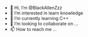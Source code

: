 - 👋 Hi, I’m @BlackAllenZzz
- 👀 I’m interested in learn knowledge
- 🌱 I’m currently learning C++
- 💞️ I’m looking to collaborate on ...
- 📫 How to reach me ...

<!---
BlackAllenZzz/BlackAllenZzz is a ✨ special ✨ repository because its `README.md` (this file) appears on your GitHub profile.
You can click the Preview link to take a look at your changes.
--->
